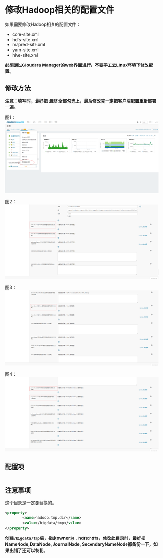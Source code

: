 修改Hadoop相关的配置文件
================================================================================
如果需要修改Hadoop相关的配置文件：
+ core-site.xml
+ hdfs-site.xml
+ mapred-site.xml
+ yarn-site.xml
+ hive-site.xml

**必须通过Cloudera Manager的web界面进行，不要手工去Linux环境下修改配置**。

## 修改方法
**注意：填写时，最好把 *最终* 全部勾选上，最后修改完一定把客户端配置重新部署一遍**。

图1：
![修改方法1](img/53.png)

图2：
![修改方法2](img/54.png)

图3：
![修改方法3](img/55.png)

图4：
![修改方法4](img/56.png)



## 配置项
```xml

```

## 注意事项
这个目录是一定要替换的。
```xml
<property>
        <name>hadoop.tmp.dir</name>
        <value>/bigdata/tmp</value>
</property>
```
**创建`/bigdata/tmp`后，指定owner为：hdfs:hdfs，修改此目录时，最好把NameNode,DataNode,
JournalNode, SecondaryNameNode都备份一下，如果出错了还可以恢复**。

